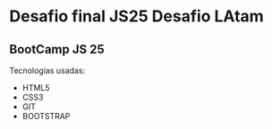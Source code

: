 # Desafio final JS25 Desafio LAtam
## BootCamp JS 25

Tecnologias usadas:
- HTML5 
- CSS3
- GIT
- BOOTSTRAP

